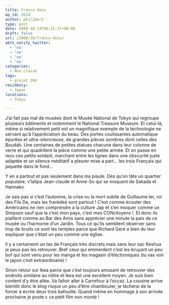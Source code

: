 ```yaml
---
title: Francu desu
wp_id: 2624
author: philibert
type: post
date: 2008-10-14T06:15:37+00:00
draft: false
url: /2008/10/francu-desu/
aktt_notify_twitter:
  - 'no'
  - 'no'
  - 'no'
  - 'no'
categories:
  - Non classé
tags:
  - projet 204
residency:
  - Japon
locations:
  - Tokyo

---
```

J&rsquo;ai fait pas mal de musées dont le Musée National de Tokyo qui regroupe plusieurs bâtiments et notemment le National Treasure Museum. Et celui-là, même si relativement petit est un magnifique exemple de la technologie ne servant qu&rsquo;à l&rsquo;appréciation du beau. Des portes coulissantes automatique épurées et ultra-silencieuse, de grandes pièces sombres dont celles des Boudah. Une centaines de petites statues chacune dans leur colonne de verre et qui quadrillent la pièce comme une petite armée. Et on passe en revu ces petits soldant, marchant entre les lignes dans une obscurité juste adaptée et un silence méditatif a pleurer mise a part&#8230; les trois Français qui jaquette dans le fond&#8230;

Y en a partout et pas seulement dans ma piaule. Dès qu&rsquo;on tâte un quartier populaire, v&rsquo;latipa Jean-claude et Anne-So qui se moquent de Sakada et Hannako.
  
Je sais pas si c&rsquo;est l&rsquo;automne, la crise ou la mort subite de Guillaume Ier, roi des Fils De, mais les frankéké sont partout ! C&rsquo;est comme écouter des Américains ne rien comprendre a la culture Jap et s&rsquo;en moquer comme un Simpson sauf que la c&rsquo;est mon pays, c&rsquo;est mes CONcitoyens !. Et donc ils piaillent comme au Bar des Amis sans apprécier une minute la paix de ce musée ou l&rsquo;harmonie d&rsquo;un Jardin. Tous ce qu&rsquo;ils semblent observer sans trop de bruits ce sont les temples parce que Richard Gere a bien du leur expliquer que c&rsquo;était un peu comme une église.

Il y a certainemt un tas de Français très discrets mais sans leur sac Keshua je peux pas les retrouver. Bref ceux qui emmerdent c&rsquo;est les bruyant un peu bof qui sont venu pour les manga et les magasin d&rsquo;éléctroniques (tu vas voir le japon c&rsquo;est extraordinaire) !

Sinon retour sur Ikea parce que c&rsquo;est toujours amusant de retrouver des endroits similaire au nôtre et Ikea est une excellent moyen. Je suis bien content d&rsquo;y être allée. Va falloir aller à Carrefour à l&rsquo;occaz. La cousine arrive bientôt donc le blog risque un peu d&rsquo;être chambouler, je tâcherai de la forcer à écrire deux trois bafouille. Quand même en hommage à son arrivée prochaine je poste c ce petit film non monté !